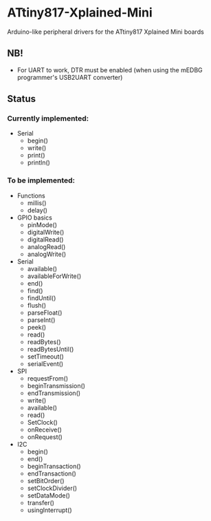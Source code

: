 # ATtiny817-Xplained-Mini
Arduino-like peripheral drivers for the ATtiny817 Xplained Mini boards

## NB!
* For UART to work, DTR must be enabled (when using the mEDBG programmer's USB2UART converter)

## Status
### Currently implemented:
* Serial
    * begin()
	* write()
	* print()
	* println()
 
### To be implemented:
* Functions
	* millis()
	* delay()
* GPIO basics
	* pinMode()
	* digitalWrite()
	* digitalRead()
	* analogRead()
	* analogWrite()
* Serial
    * available()
	* availableForWrite()
	* end()
	* find()
	* findUntil()
	* flush()
	* parseFloat()
	* parseInt()
	* peek()
	* read()
	* readBytes()
	* readBytesUntil()
	* setTimeout()
	* serialEvent()
* SPI
	* requestFrom()
	* beginTransmission()
	* endTransmission()
	* write()
	* available()
	* read()
	* SetClock()
	* onReceive()
	* onRequest()
* I2C
	* begin()
	* end()
	* beginTransaction()
	* endTransaction()
	* setBitOrder()
	* setClockDivider()
	* setDataMode()
	* transfer()
	* usingInterrupt()
